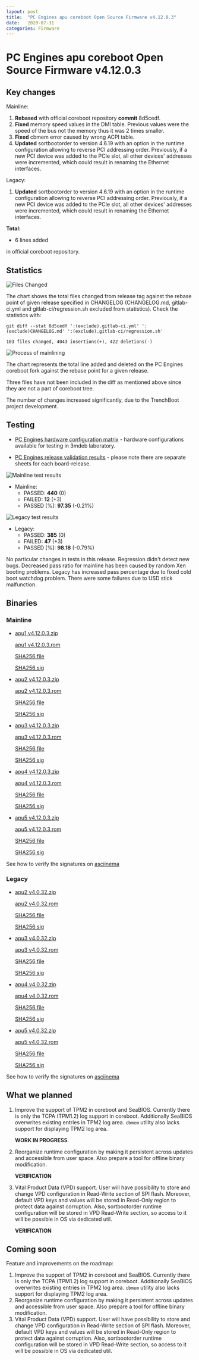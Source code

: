```yaml
---
layout: post
title:  "PC Engines apu coreboot Open Source Firmware v4.12.0.3"
date:   2020-07-31
categories: Firmware
---
```

# PC Engines apu coreboot Open Source Firmware v4.12.0.3

## Key changes

Mainline:

1. **Rebased** with official coreboot repository **commit** 8d5cedf.
2. **Fixed** memory speed values in the DMI table. Previous values were the
speed of the bus not the memory thus it was 2 times smaller.
3. **Fixed** cbmem error caused by wrong ACPI table.
4. **Updated** sortbootorder to version 4.6.19 with an option in the runtime
configuration allowing to reverse PCI addressing order. Previously, if a new PCI
device was added to the PCIe slot, all other devices' addresses were incremented,
which could result in renaming the Ethernet interfaces.

Legacy:
1. **Updated** sortbootorder to version 4.6.19 with an option in the runtime
configuration allowing to reverse PCI addressing order. Previously, if a new PCI
device was added to the PCIe slot, all other devices' addresses were incremented,
which could result in renaming the Ethernet interfaces.


**Total:**

* 6 lines added

in official coreboot repository.

## Statistics

![Files Changed](https://cloud.3mdeb.com/index.php/s/JRiyzzy2se8mLaz/preview)

The chart shows the total files changed from release tag against the rebase
point of given release specified in CHANGELOG (CHANGELOG.md, gitlab-ci.yml and
gitlab-ci/regression.sh excluded from statistics). Check the statistics with:

```
git diff --stat 8d5cedf ':(exclude).gitlab-ci.yml' ':(exclude)CHANGELOG.md' ':(exclude).gitlab-ci/regression.sh'
```

`103 files changed, 4043 insertions(+), 422 deletions(-)`

![Process of mainlining](https://cloud.3mdeb.com/index.php/s/caZ45Mn9pwYTWsY/preview)

The chart represents the total line added and deleted on the PC Engines
coreboot fork against the rebase point for a given release.

Three files have not been included in the diff as mentioned above since they are
not a part of coreboot tree.

The number of changes increased significantly, due to the TrenchBoot project development.


## Testing

* [PC Engines hardware configuration matrix](https://cloud.3mdeb.com/index.php/s/LMfrmjTgXc9tdxR/preview) - hardware configurations available for testing in 3mdeb laboratory.

* [PC Engines release validation results](https://3mdeb.us16.list-manage.com/track/click?u=fce95b885fc13fbf1db611816&id=96d9b426c0&e=16ffa34a09) - please note there are separate sheets for each board-release.

![Mainline test results](https://cloud.3mdeb.com/index.php/s/sSPC8eeo8ioGfPT/preview)

* Mainline:
  * PASSED: **440** (0)
  * FAILED: **12** (+3)
  * PASSED [%]: **97.35** (-0.21%)

![Legacy test results](https://cloud.3mdeb.com/index.php/s/L9yb5jiQBZxNoap/preview)

* Legacy:
  * PASSED: **385** (0)
  * FAILED: **47** (+3)
  * PASSED [%]: **98.18** (-0.79%)

No particular changes in tests in this release. Regression didn't detect new
bugs. Decreased pass ratio for mainline has been caused by random Xen booting
problems. Legacy has increased pass percentage due to fixed cold boot watchdog
problem. There were some failures due to USD stick malfunction.

## Binaries

### Mainline

* [apu1 v4.12.0.3.zip](https://3mdeb.com/open-source-firmware/pcengines/apu1/apu1_v4.12.0.3.zip)

  [apu1 v4.12.0.3.rom](https://3mdeb.com/open-source-firmware/pcengines/apu1/apu1_v4.12.0.3.rom)

  [SHA256 file](https://3mdeb.com/open-source-firmware/pcengines/apu1/apu1_v4.12.0.3.SHA256)

  [SHA256 sig](https://3mdeb.com/open-source-firmware/pcengines/apu1/apu1_v4.12.0.3.SHA256.sig)

* [apu2 v4.12.0.3.zip](https://3mdeb.com/open-source-firmware/pcengines/apu2/apu2_v4.12.0.3.zip)

  [apu2 v4.12.0.3.rom](https://3mdeb.com/open-source-firmware/pcengines/apu2/apu2_v4.12.0.3.rom)

  [SHA256 file](https://3mdeb.com/open-source-firmware/pcengines/apu2/apu2_v4.12.0.3.SHA256)

  [SHA256 sig](https://3mdeb.com/open-source-firmware/pcengines/apu2/apu2_v4.12.0.3.SHA256.sig)

* [apu3 v4.12.0.3.zip](https://3mdeb.com/open-source-firmware/pcengines/apu3/apu3_v4.12.0.3.zip)

  [apu3 v4.12.0.3.rom](https://3mdeb.com/open-source-firmware/pcengines/apu3/apu3_v4.12.0.3.rom)

  [SHA256 file](https://3mdeb.com/open-source-firmware/pcengines/apu3/apu3_v4.12.0.3.SHA256)

  [SHA256 sig](https://3mdeb.com/open-source-firmware/pcengines/apu3/apu3_v4.12.0.3.SHA256.sig)

* [apu4 v4.12.0.3.zip](https://3mdeb.com/open-source-firmware/pcengines/apu4/apu4_v4.12.0.3.zip)

  [apu4 v4.12.0.3.rom](https://3mdeb.com/open-source-firmware/pcengines/apu4/apu4_v4.12.0.3.rom)

  [SHA256 file](https://3mdeb.com/open-source-firmware/pcengines/apu4/apu4_v4.12.0.3.SHA256)

  [SHA256 sig](https://3mdeb.com/open-source-firmware/pcengines/apu4/apu4_v4.12.0.3.SHA256.sig)

* [apu5 v4.12.0.3.zip](https://3mdeb.com/open-source-firmware/pcengines/apu5/apu5_v4.12.0.3.zip)

  [apu5 v4.12.0.3.rom](https://3mdeb.com/open-source-firmware/pcengines/apu5/apu5_v4.12.0.3.rom)

  [SHA256 file](https://3mdeb.com/open-source-firmware/pcengines/apu5/apu5_v4.12.0.3.SHA256)

  [SHA256 sig](https://3mdeb.com/open-source-firmware/pcengines/apu5/apu5_v4.12.0.3.SHA256.sig)

See how to verify the signatures on [asciinema](https://asciinema.org/a/335785)

### Legacy

* [apu2 v4.0.32.zip](https://3mdeb.com/open-source-firmware/pcengines/apu2/apu2_v4.0.32.zip)

  [apu2 v4.0.32.rom](https://3mdeb.com/open-source-firmware/pcengines/apu2/apu2_v4.0.32.rom)

  [SHA256 file](https://3mdeb.com/open-source-firmware/pcengines/apu2/apu2_v4.0.32.SHA256)

  [SHA256 sig](https://3mdeb.com/open-source-firmware/pcengines/apu2/apu2_v4.0.32.SHA256.sig)

* [apu3 v4.0.32.zip](https://3mdeb.com/open-source-firmware/pcengines/apu3/apu3_v4.0.32.zip)

  [apu3 v4.0.32.rom](https://3mdeb.com/open-source-firmware/pcengines/apu3/apu3_v4.0.32.rom)

  [SHA256 file](https://3mdeb.com/open-source-firmware/pcengines/apu3/apu3_v4.0.32.SHA256)

  [SHA256 sig](https://3mdeb.com/open-source-firmware/pcengines/apu3/apu3_v4.0.32.SHA256.sig)

* [apu4 v4.0.32.zip](https://3mdeb.com/open-source-firmware/pcengines/apu4/apu4_v4.0.32.zip)

  [apu4 v4.0.32.rom](https://3mdeb.com/open-source-firmware/pcengines/apu4/apu4_v4.0.32.rom)

  [SHA256 file](https://3mdeb.com/open-source-firmware/pcengines/apu4/apu4_v4.0.32.SHA256)

  [SHA256 sig](https://3mdeb.com/open-source-firmware/pcengines/apu4/apu4_v4.0.32.SHA256.sig)

* [apu5 v4.0.32.zip](https://3mdeb.com/open-source-firmware/pcengines/apu5/apu5_v4.0.32.zip)

  [apu5 v4.0.32.rom](https://3mdeb.com/open-source-firmware/pcengines/apu5/apu5_v4.0.32.rom)

  [SHA256 file](https://3mdeb.com/open-source-firmware/pcengines/apu5/apu5_v4.0.32.SHA256)

  [SHA256 sig](https://3mdeb.com/open-source-firmware/pcengines/apu5/apu5_v4.0.32.SHA256.sig)

See how to verify the signatures on [asciinema](https://asciinema.org/a/303584)

## What we planned

1. Improve the support of TPM2 in coreboot and SeaBIOS. Currently there is only
   the TCPA (TPM1.2) log support in coreboot. Additionally SeaBIOS overwrites
   existing entries in TPM2 log area. `cbmem` utility also lacks support for
   displaying TPM2 log area.

   **WORK IN PROGRESS**

2. Reorganize runtime configuration by making it persistent across updates and
   accessible from user space. Also prepare a tool for offline binary
   modification.

   **VERIFICATION**

3. Vital Product Data (VPD) support. User will have possibility to store
   and change VPD configuration in Read-Write section of SPI flash. Moreover,
   default VPD keys and values will be stored in Read-Only region to protect
   data against corruption. Also, sortbootorder runtime configuration will be
   stored in VPD Read-Write section, so access to it will be possible in OS
   via dedicated util.

   **VERIFICATION**

## Coming soon

Feature and improvements on the roadmap:

1. Improve the support of TPM2 in coreboot and SeaBIOS. Currently there is only
   the TCPA (TPM1.2) log support in coreboot. Additionally SeaBIOS overwrites
   existing entries in TPM2 log area. `cbmem` utility also lacks support for
   displaying TPM2 log area.
2. Reorganize runtime configuration by making it persistent across updates and
   accessible from user space. Also prepare a tool for offline binary
   modification.
3. Vital Product Data (VPD) support. User will have possibility to store
   and change VPD configuration in Read-Write section of SPI flash. Moreover,
   default VPD keys and values will be stored in Read-Only region to protect
   data against corruption. Also, sortbootorder runtime configuration will be
   stored in VPD Read-Write section, so access to it will be possible in OS
   via dedicated util.
